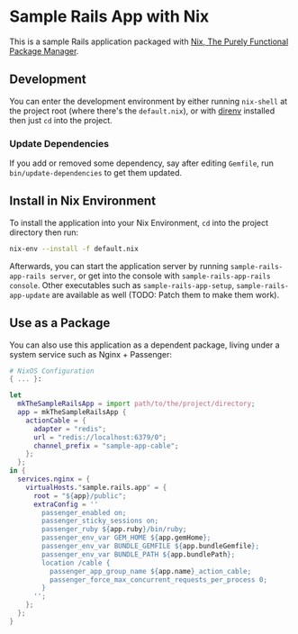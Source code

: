 # Sample Rails App with Nix

This is a sample Rails application packaged with [Nix, The Purely Functional Package Manager](https://nixos.org/nix/).

## Development

You can enter the development environment by either running `nix-shell` at the project root (where there's the `default.nix`), or with [direnv](https://direnv.net/) installed then just `cd` into the project.

### Update Dependencies

If you add or removed some dependency, say after editing `Gemfile`, run `bin/update-dependencies` to get them updated.

## Install in Nix Environment

To install the application into your Nix Environment, `cd` into the project directory then run:

```bash
nix-env --install -f default.nix
```

Afterwards, you can start the application server by running `sample-rails-app-rails server`, or get into the console with `sample-rails-app-rails console`. Other executables such as `sample-rails-app-setup`, `sample-rails-app-update` are available as well (TODO: Patch them to make them work).

## Use as a Package

You can also use this application as a dependent package, living under a system service such as Nginx + Passenger:

```nix
# NixOS Configuration
{ ... }:

let
  mkTheSampleRailsApp = import path/to/the/project/directory;
  app = mkTheSampleRailsApp {
    actionCable = {
      adapter = "redis";
      url = "redis://localhost:6379/0";
      channel_prefix = "sample-app-cable";
    };
  };
in {
  services.nginx = {
    virtualHosts."sample.rails.app" = {
      root = "${app}/public";
      extraConfig = ''
        passenger_enabled on;
        passenger_sticky_sessions on;
        passenger_ruby ${app.ruby}/bin/ruby;
        passenger_env_var GEM_HOME ${app.gemHome};
        passenger_env_var BUNDLE_GEMFILE ${app.bundleGemfile};
        passenger_env_var BUNDLE_PATH ${app.bundlePath};
        location /cable {
          passenger_app_group_name ${app.name}_action_cable;
          passenger_force_max_concurrent_requests_per_process 0;
        }
      '';
    };
  };
}
```
